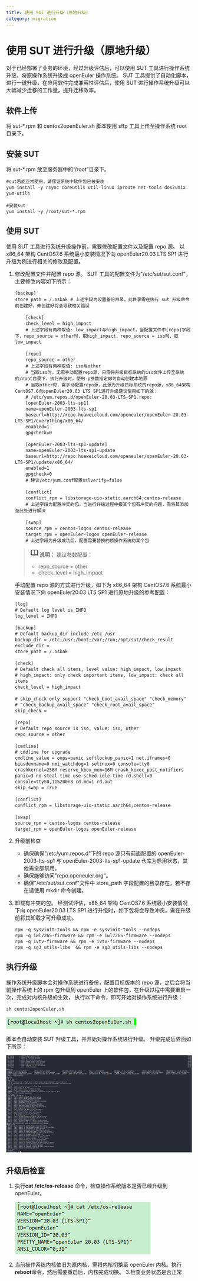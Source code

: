 ```yaml
---
title: 使用 SUT 进行升级（原地升级）
category: migration
---
```


# 使用 SUT 进行升级（原地升级）

对于已经部署了业务的环境，经过升级评估后，可以使用 SUT 工具进行操作系统升级，将原操作系统升级成 openEuler 操作系统。
SUT 工具提供了自动化脚本，进行一键升级，在应用软件完成兼容性评估后，使用 SUT 进行操作系统升级可以大幅减少迁移的工作量，提升迁移效率。

## 软件上传

将 sut-\*.rpm 和 centos2openEuler.sh 脚本使用 sftp 工具上传至操作系统 root 目录下。

## 安装 SUT

将 sut-\*.rpm 放至服务器中的“/root”目录下。

```
#sut若能正常使用，请保证系统中软件包已被安装
yum install -y rsync coreutils util-linux iproute net-tools dos2unix yum-utils

#安装sut
yum install -y /root/sut-*.rpm
```

## 使用 SUT

使用 SUT 工具进行系统升级操作前，需要修改配置文件以及配置 repo 源。
以 x86_64 架构 CentOS7.6 系统最小安装情况下向 openEuler20.03 LTS SP1 进行升级为例进行相关的修改及配置。

1.  修改配置文件并配置 repo 源。
    SUT 工具的配置文件为"/etc/sut/sut.conf"，主要修改内容如下所示：

    ```
    [backup]
    store_path = /.osbak # 上述字段为设置备份目录，此目录需在执行 sut 升级命令前创建好，未创建好将会导致相关错误

        [check]
        check_level = high_impact
        # 上述字段有两种取值: low_impact与high_impact，当配置文件中[repo]字段下，repo_source = other时，取high_impact，repo_source = iso时，取low_impact

        [repo]
        repo_source = other
        # 上述字段有两种取值: iso与other
        # 当取iso时，无需手动配置repo源，只需将升级目标系统的iso文件上传至系统的/root目录下，执行升级时，使用-p参数指定即可自动创建本地源
        # 当取other时，需手动配置repo源，此源为升级目标系统的repo源，x86_64架构CentOS7.6向openEuler20.03 LTS SP1进行升级建议使用如下的源：
        # /etc/yum.repos.d/openEuler-20.03-LTS-SP1.repo:
        [openEuler-2003-lts-sp1]
        name=openEuler-2003-lts-sp1
        baseurl=http://repo.huaweicloud.com/openeuler/openEuler-20.03-LTS-SP1/everything/x86_64/
        enabled=1
        gpgcheck=0

        [openEuler-2003-lts-sp1-update]
        name=openEuler-2003-lts-sp1-update
        baseurl=http://repo.huaweicloud.com/openeuler/openEuler-20.03-LTS-SP1/update/x86_64/
        enabled=1
        gpgcheck=0
        # 建议/etc/yum.conf配置sslverify=false

        [conflict]
        conflict_rpm = libstorage-uio-static.aarch64;centos-release
        # 上述字段为配置冲突的包，当进行升级过程中报某个包有冲突的问题，需将其添加至此处进行解决

        [swap]
        source_rpm = centos-logos centos-release
        target_rpm = openEuler-logos openEuler-release
        # 上述字段为升级成功后，配置需要替换的原操作系统的某个包

    ```

    > <img src="./icon-note.gif" style="margin-top:0">**说明：**
    > 建议参数配置：
    >
    > - repo_source = other
    > - check_level = high_impact

    手动配置 repo 源的方式进行升级，如下为 x86_64 架构 CentOS7.6 系统最小安装情况下向 openEuler20.03 LTS SP1 进行原地升级的参考配置：

    ```
    [log]
    # Default log level is INFO
    log_level = INFO

    [backup]
    # Default backup_dir include /etc /usr
    backup_dir = /etc;/usr;/boot;/var;/run;/opt/sut/check_result
    exclude_dir =
    store_path = /.osbak

    [check]
    # Default check all items, level value: high_impact, low_impact
    # high_impact: only check important items, low_impact: check all items
    check_level = high_impact

    # skip_check only support "check_boot_avail_space" "check_memory"
    # "check_backup_avail_space" "check_root_avail_space"
    skip_check =

    [repo]
    # Default repo source is iso, value: iso, other
    repo_source = other

    [cmdline]
    # cmdline for upgrade
    cmdline_value = oops=panic softlockup_panic=1 net.ifnames=0 biosdevname=0 nmi_watchdog=1 selinux=0 console=tty0 crashkernel=256M reserve_kbox_mem=16M crash_kexec_post_notifiers panic=3 no-steal-time use-sched-idle-time rd.shell=0 console=ttyS0,115200n8 rd.md=1 rd.aut
    skip_swap = True

    [conflict]
    conflict_rpm = libstorage-uio-static.aarch64;centos-release

    [swap]
    source_rpm = centos-logos centos-release
    target_rpm = openEuler-logos openEuler-release

    ```

2.  升级前检查

    - 确保确保"/etc/yum.repos.d"下的 repo 源只有前面配置的 openEuler-2003-lts-sp1 与 openEuler-2003-lts-sp1-update 仓库为启用状态，其他需全部禁用。
    - 确保能够访问"repo.openeuler.org"。
    - 确保"/etc/sut/sut.conf"文件中 store_path 字段配置的目录存在，若不存在请使用 mkdir 命令创建。

3.  卸载有冲突的包。
    经测试评估，x86_64 架构 CentOS7.6 系统最小安装情况下向 openEuler20.03 LTS SP1 进行升级时，如下包将会导致冲突，需在升级前将其卸载才可升级成功。

    ```
    rpm -q sysvinit-tools && rpm -e sysvinit-tools --nodeps
    rpm -q iwl7265-firmware && rpm -e iwl7265-firmware --nodeps
    rpm -q ivtv-firmware && rpm -e ivtv-firmware --nodeps
    rpm -q sg3_utils-libs  && rpm -e sg3_utils-libs --nodeps

    ```

## 执行升级

操作系统升级脚本会对操作系统进行备份，配置目标版本的 repo 源，之后会将当前操作系统上的 rpm 包升级到 openEuler 上的软件包，在升级过程中需要重启一次，完成对内核升级的生效，
执行以下命令，即可开始对操作系统进行升级：

```
sh centos2openEuler.sh
```

![执行升级脚本](./execshell.png)

脚本会自动安装 SUT 升级工具，并开始对操作系统进行升级。
升级完成后界面如下所示：

![升级完成](./UpgradeFinish.png)

## 升级后检查

1. 执行**cat /etc/os-release** 命令，检查操作系统版本是否已经升级到 openEuler。

   ![检查版本](./CheckVersion.png)
2. 当前操作系统内核依旧为原内核，需将内核切换至 openEuler 内核。执行**reboot**命令，然后需要重启后，内核完成切换。 3.检查业务状态是否正常
